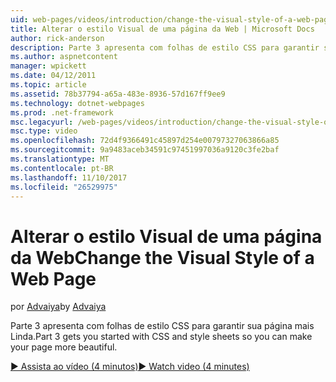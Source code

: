 ```yaml
---
uid: web-pages/videos/introduction/change-the-visual-style-of-a-web-page
title: Alterar o estilo Visual de uma página da Web | Microsoft Docs
author: rick-anderson
description: Parte 3 apresenta com folhas de estilo CSS para garantir sua página mais Linda.
ms.author: aspnetcontent
manager: wpickett
ms.date: 04/12/2011
ms.topic: article
ms.assetid: 78b37794-a65a-483e-8936-57d167ff9ee9
ms.technology: dotnet-webpages
ms.prod: .net-framework
msc.legacyurl: /web-pages/videos/introduction/change-the-visual-style-of-a-web-page
msc.type: video
ms.openlocfilehash: 72d4f9366491c45897d254e00797327063866a85
ms.sourcegitcommit: 9a9483aceb34591c97451997036a9120c3fe2baf
ms.translationtype: MT
ms.contentlocale: pt-BR
ms.lasthandoff: 11/10/2017
ms.locfileid: "26529975"
---
```

<a name="change-the-visual-style-of-a-web-page"></a><span data-ttu-id="226b7-103">Alterar o estilo Visual de uma página da Web</span><span class="sxs-lookup"><span data-stu-id="226b7-103">Change the Visual Style of a Web Page</span></span>
====================
<span data-ttu-id="226b7-104">por [Advaiya](https://twitter.com/Advaiyasolns)</span><span class="sxs-lookup"><span data-stu-id="226b7-104">by [Advaiya](https://twitter.com/Advaiyasolns)</span></span>

<span data-ttu-id="226b7-105">Parte 3 apresenta com folhas de estilo CSS para garantir sua página mais Linda.</span><span class="sxs-lookup"><span data-stu-id="226b7-105">Part 3 gets you started with CSS and style sheets so you can make your page more beautiful.</span></span>

[<span data-ttu-id="226b7-106">&#9654; Assista ao vídeo (4 minutos)</span><span class="sxs-lookup"><span data-stu-id="226b7-106">&#9654; Watch video (4 minutes)</span></span>](https://channel9.msdn.com/Blogs/ASP-NET-Site-Videos/change-the-visual-style-of-a-web-page)
